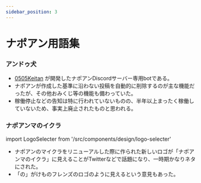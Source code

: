 ```yaml
---
sidebar_position: 3
---
```


# ナポアン用語集

### アンドゥ犬
* [0505Keitan](https://md.napoan.com/docs/people/0505Keitan) が開発したナポアンDiscordサーバー専用botである。
* ナポアンが作成した基準に沿わない投稿を自動的に削除するのが主な機能だったが、その他おみくじ等の機能も備わっていた。
* 稼働停止などの告知は特に行われていないものの、半年以上まったく稼働していないため、事実上廃止されたものと思われる。


### ナポアンマのイクラ

import LogoSelecter from '/src/components/design/logo-selecter'

<LogoSelecter fill="#2687e8" logoSelection="manoikura" />

* ナポアンのマイクラをリニューアルした際に作られた新しいロゴが「ナポアンマのイクラ」に見えることがTwitterなどで話題になり、一時期かなりネタにされた。
* 「の」がけものフレンズのロゴのように見えるという意見もあった。
